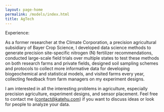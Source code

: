 ```yaml
---
layout: page-home
permalink: /models/index.html
title: AgTech
---
```



Experience: 


As a former researcher at the Climate Corporation, a precision agricultural subsidiary of Bayer Crop Science, 
I developed data science methods to generate precision site-specific nitrogen (N) fertilizer recommendations, 
conducted large-scale field trials over multiple states to test these methods on both research farms and private fields, 
designed soil sampling schemes and protocols to collect more informative data for developing biogeochemical and statistical models, 
and visited farms every year, collecting feedback from farm managers on my experiment designs.

I am interested in all the interesting problems in agriculture, especially precision agriculture, experiment designs, and sensor placement. 
Feel free to contact me (contact@katehu.com) if you want to discuss ideas or look for people to analyze your data. 
 


